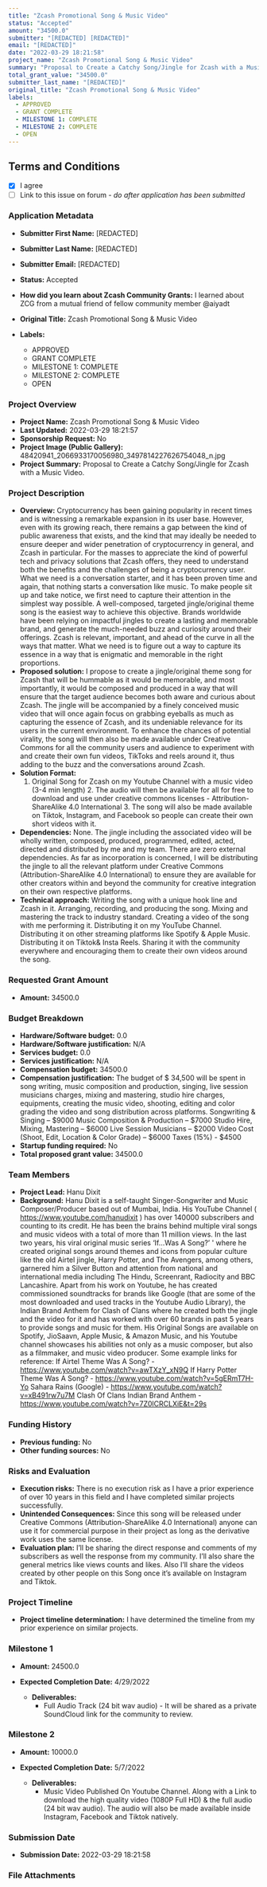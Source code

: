 ```yaml
---
title: "Zcash Promotional Song & Music Video"
status: "Accepted"
amount: "34500.0"
submitter: "[REDACTED] [REDACTED]"
email: "[REDACTED]"
date: "2022-03-29 18:21:58"
project_name: "Zcash Promotional Song & Music Video"
summary: "Proposal to Create a Catchy Song/Jingle for Zcash with a Music Video."
total_grant_value: "34500.0"
submitter_last_name: "[REDACTED]"
original_title: "Zcash Promotional Song & Music Video"
labels:
  - APPROVED
  - GRANT COMPLETE
  - MILESTONE 1: COMPLETE
  - MILESTONE 2: COMPLETE
  - OPEN
---
```


## Terms and Conditions

- [X] I agree
- [ ] Link to this issue on forum - _do after application has been submitted_

### Application Metadata

- **Submitter First Name:**
  [REDACTED]
- **Submitter Last Name:**
  [REDACTED]
- **Submitter Email:**
  [REDACTED]
- **Status:**
  Accepted
- **How did you learn about Zcash Community Grants:**
  I learned about ZCG from a mutual friend of fellow community member @aiyadt
- **Original Title:**
  Zcash Promotional Song & Music Video

- **Labels:**
  - APPROVED
  - GRANT COMPLETE
  - MILESTONE 1: COMPLETE
  - MILESTONE 2: COMPLETE
  - OPEN

### Project Overview

- **Project Name:**
  Zcash Promotional Song & Music Video
- **Last Updated:**
  2022-03-29 18:21:57
- **Sponsorship Request:**
  No
- **Project Image (Public Gallery):**
  48420941_2066933170056980_3497814227626754048_n.jpg
- **Project Summary:**
  Proposal to Create a Catchy Song/Jingle for Zcash with a Music Video.

### Project Description

- **Overview:**
  Cryptocurrency has been gaining popularity in recent times and is witnessing a remarkable expansion in its user base. However, even with its growing reach, there remains a gap between the kind of public awareness that exists, and the kind that may ideally be needed to ensure deeper and wider penetration of cryptocurrency in general, and Zcash in particular. For the masses to appreciate the kind of powerful tech and privacy solutions that Zcash offers, they need to understand both the benefits and the challenges of being a cryptocurrency user. What we need is a conversation starter, and it has been proven time and again, that nothing starts a conversation like music. To make people sit up and take notice, we first need to capture their attention in the simplest way possible. A well-composed, targeted jingle/original theme song is the easiest way to achieve this objective. Brands worldwide have been relying on impactful jingles to create a lasting and memorable brand, and generate the much-needed buzz and curiosity around their offerings. Zcash is relevant, important, and ahead of the curve in all the ways that matter. What we need is to figure out a way to capture its essence in a way that is enigmatic and memorable in the right proportions.
- **Proposed solution:**
  I propose to create a jingle/original theme song for Zcash that will be hummable as it would be memorable, and most importantly, it would be composed and produced in a way that will ensure that the target audience becomes both aware and curious about Zcash. The jingle will be accompanied by a finely conceived music video that will once again focus on grabbing eyeballs as much as capturing the essence of Zcash, and its undeniable relevance for its users in the current environment. To enhance the chances of potential virality, the song will then also be made available under Creative Commons for all the community users and audience to experiment with and create their own fun videos, TikToks and reels around it, thus adding to the buzz and the conversations around Zcash.
- **Solution Format:**
  1. Original Song for Zcash on my Youtube Channel with a music video (3-4 min length) 2. The audio will then be available for all for free to download and use under creative commons licenses - Attribution-ShareAlike 4.0 International 3. The song will also be made available on Tiktok, Instagram, and Facebook so people can create their own short videos with it.
- **Dependencies:**
  None. The jingle including the associated video will be wholly written, composed, produced, programmed, edited, acted, directed and distributed by me and my team. There are zero external dependencies. As far as incorporation is concerned, I will be distributing the jingle to all the relevant platform under Creative Commons (Attribution-ShareAlike 4.0 International) to ensure they are available for other creators within and beyond the community for creative integration on their own respective platforms.
- **Technical approach:**
  Writing the song with a unique hook line and Zcash in it. Arranging, recording, and producing the song. Mixing and mastering the track to industry standard. Creating a video of the song with me performing it. Distributing it on my YouTube Channel. Distributing it on other streaming platforms like Spotify & Apple Music. Distributing it on Tiktok& Insta Reels. Sharing it with the community everywhere and encouraging them to create their own videos around the song.

### Requested Grant Amount

- **Amount:**
  34500.0

### Budget Breakdown

- **Hardware/Software budget:**
  0.0
- **Hardware/Software justification:**
  N/A
- **Services budget:**
  0.0
- **Services justification:**
  N/A
- **Compensation budget:**
  34500.0
- **Compensation justification:**
  The budget of $ 34,500 will be spent in song writing, music composition and production, singing, live session musicians charges, mixing and mastering, studio hire charges, equipments, creating the music video, shooting, editing and color grading the video and song distribution across platforms. Songwriting & Singing – $9000 Music Composition & Production – $7000 Studio Hire, Mixing, Mastering – $6000 Live Session Musicians – $2000 Video Cost (Shoot, Edit, Location & Color Grade) – $6000 Taxes (15%) - $4500
- **Startup funding required:**
  No
- **Total proposed grant value:**
  34500.0

### Team Members

- **Project Lead:**
  Hanu Dixit
- **Background:**
  Hanu Dixit is a self-taught Singer-Songwriter and Music Composer/Producer based out of Mumbai, India. His YouTube Channel ( https://www.youtube.com/hanudixit ) has over 140000 subscribers and counting to its credit. He has been the brains behind multiple viral songs and music videos with a total of more than 11 million views. In the last two years, his viral original music series ‘If…Was A Song?’ ' where he created original songs around themes and icons from popular culture like the old Airtel jingle, Harry Potter, and The Avengers, among others, garnered him a Silver Button and attention from national and international media including The Hindu, Screenrant, Radiocity and BBC Lancashire. Apart from his work on Youtube, he has created commissioned soundtracks for brands like Google (that are some of the most downloaded and used tracks in the Youtube Audio Library), the Indian Brand Anthem for Clash of Clans where he created both the jingle and the video for it and has worked with over 60 brands in past 5 years to provide songs and music for them. His Original Songs are available on Spotify, JioSaavn, Apple Music, & Amazon Music, and his Youtube channel showcases his abilities not only as a music composer, but also as a filmmaker, and music video producer. Some example links for reference: If Airtel Theme Was A Song? - https://www.youtube.com/watch?v=awTXzY_xN9Q If Harry Potter Theme Was A Song? - https://www.youtube.com/watch?v=5gERmT7H-Yo Sahara Rains (Google) - https://www.youtube.com/watch?v=xB491rw7u7M Clash Of Clans Indian Brand Anthem - https://www.youtube.com/watch?v=7Z0lCRCLXiE&t=29s

### Funding History

- **Previous funding:**
  No
- **Other funding sources:**
  No

### Risks and Evaluation

- **Execution risks:**
  There is no execution risk as I have a prior experience of over 10 years in this field and I have completed similar projects successfully.
- **Unintended Consequences:**
  Since this song will be released under Creative Commons (Attribution-ShareAlike 4.0 International) anyone can use it for commercial purpose in their project as long as the derivative work uses the same license.
- **Evaluation plan:**
  I’ll be sharing the direct response and comments of my subscribers as well the response from my community. I’ll also share the general metrics like views counts and likes. Also I’ll share the videos created by other people on this Song once it’s available on Instagram and Tiktok.

### Project Timeline

- **Project timeline determination:**
  I have determined the timeline from my prior experience on similar projects.

### Milestone 1

- **Amount:**
  24500.0
- **Expected Completion Date:**
  4/29/2022

  - **Deliverables:**
    - Full Audio Track (24 bit wav audio) - It will be shared as a private SoundCloud link for the community to review.

### Milestone 2

- **Amount:**
  10000.0
- **Expected Completion Date:**
  5/7/2022

  - **Deliverables:**
    - Music Video Published On Youtube Channel.  Along with a Link to download the high quality video (1080P Full HD) & the full audio (24 bit wav audio). The audio will also be made available inside Instagram, Facebook and Tiktok natively.

### Submission Date

- **Submission Date:**
  2022-03-29 18:21:58

### File Attachments


